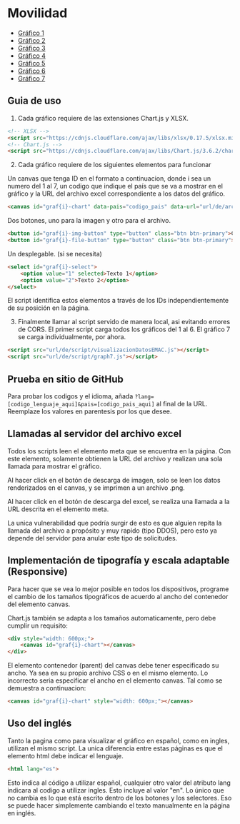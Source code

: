 # Movilidad

+ [Gráfico 1](https://loveoken.github.io/prototipo-chart-js/views/graph1.html)
+ [Gráfico 2](https://loveoken.github.io/prototipo-chart-js/views/graph2.html)
+ [Gráfico 3](https://loveoken.github.io/prototipo-chart-js/views/graph3.html)
+ [Gráfico 4](https://loveoken.github.io/prototipo-chart-js/views/graph4.html)
+ [Gráfico 5](https://loveoken.github.io/prototipo-chart-js/views/graph5.html)
+ [Gráfico 6](https://loveoken.github.io/prototipo-chart-js/views/graph6.html)
+ [Gráfico 7](https://loveoken.github.io/prototipo-chart-js/views/graph7.html)

## Guia de uso

1. Cada gráfico requiere de las extensiones Chart.js y XLSX.

```html
<!-- XLSX -->
<script src="https://cdnjs.cloudflare.com/ajax/libs/xlsx/0.17.5/xlsx.min.js" integrity="sha512-BMIFH0QGwPdinbGu7AraCzG9T4hKEkcsbbr+Uqv8IY3G5+JTzs7ycfGbz7Xh85ONQsnHYrxZSXgS1Pdo9r7B6w==" crossorigin="anonymous" referrerpolicy="no-referrer"></script>
<!-- Chart.js -->
<script src="https://cdnjs.cloudflare.com/ajax/libs/Chart.js/3.6.2/chart.min.js" integrity="sha512-tMabqarPtykgDtdtSqCL3uLVM0gS1ZkUAVhRFu1vSEFgvB73niFQWJuvviDyBGBH22Lcau4rHB5p2K2T0Xvr6Q==" crossorigin="anonymous" referrerpolicy="no-referrer"></script>
```

2. Cada gráfico requiere de los siguientes elementos para funcionar

Un canvas que tenga ID en el formato a continuacion, donde i sea un numero del 1 al 7, un codigo que indique el país que se va a mostrar en el gráfico y la URL del archivo excel correspondiente a los datos del gráfico.

```html
<canvas id="graf{i}-chart" data-pais="codigo_pais" data-url="url/de/archivo/excel"></canvas>
```

Dos botones, uno para la imagen y otro para el archivo.

```html
<button id="graf{i}-img-button" type="button" class="btn btn-primary">Contenido 1</button>
<button id="graf{i}-file-button" type="button" class="btn btn-primary">Contenido 2</button>
```

Un desplegable. (si se necesita)

```html
<select id="graf{i}-select">
    <option value="1" selected>Texto 1</option>
    <option value="2">Texto 2</option>
</select>
```

El script identifica estos elementos a través de los IDs independientemente de su posición en la página.

3. Finalmente llamar al script servido de manera local, asi evitando errores de CORS. El primer script carga todos los gráficos del 1 al 6. El gráfico 7 se carga individualmente, por ahora.

```html
<script src="url/de/script/visualizacionDatosEMAC.js"></script>
<script src="url/de/script/graph7.js"></script>
```

## Prueba en sitio de GitHub

Para probar los codigos y el idioma, añada `?lang=[codigo_lenguaje_aqui]&pais=[codigo_pais_aqui]` al final de la URL. Reemplaze los valores en parentesis por los que desee.

## Llamadas al servidor del archivo excel

Todos los scripts leen el elemento meta que se encuentra en la página. Con este elemento, solamente obtienen la URL del archivo y realizan una sola llamada para mostrar el gráfico.

Al hacer click en el botón de descarga de imagen, solo se leen los datos renderizados en el canvas, y se imprimen a un archivo .png.

Al hacer click en el botón de descarga del excel, se realiza una llamada a la URL descrita en el elemento meta. 

La unica vulnerabilidad que podría surgir de esto es que alguien repita la llamada del archivo a propósito y muy rapido (tipo DDOS), pero esto ya depende del servidor para anular este tipo de solicitudes.

## Implementación de tipografía y escala adaptable (Responsive)

Para hacer que se vea lo mejor posible en todos los dispositivos, programe el cambio de los tamaños tipográficos de acuerdo al ancho del contenedor del elemento canvas.

Chart.js también se adapta a los tamaños automaticamente, pero debe cumplir un requisito:

```html
<div style="width: 600px;">
    <canvas id="graf{i}-chart"></canvas>
</div>
```

El elemento contenedor (parent) del canvas debe tener especificado su ancho. Ya sea en su propio archivo CSS o en el mismo elemento. Lo incorrecto seria especificar el ancho en el elemento canvas. Tal como se demuestra a continuacion:

```html
<canvas id="graf{i}-chart" style="width: 600px;"></canvas>
```

## Uso del inglés

Tanto la pagina como para visualizar el gráfico en español, como en ingles, utilizan el mismo script. La unica diferencia entre estas páginas es que el elemento html debe indicar el lenguaje.
    
```html
<html lang="es">
```

Esto indica al código a utilizar español, cualquier otro valor del atributo lang indicara al codigo a utilizar ingles. Esto incluye al valor "en".
Lo único que no cambia es lo que está escrito dentro de los botones y los selectores. Eso se puede hacer simplemente cambiando el texto manualmente en la página en inglés.


